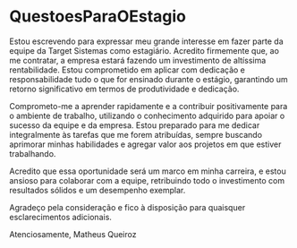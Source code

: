 # QuestoesParaOEstagio
Estou escrevendo para expressar meu grande interesse em fazer parte da equipe da Target Sistemas como estagiário. Acredito firmemente que, ao me contratar, a empresa estará fazendo um investimento de altíssima rentabilidade. Estou comprometido em aplicar com dedicação e responsabilidade tudo o que for ensinado durante o estágio, garantindo um retorno significativo em termos de produtividade e dedicação.

Comprometo-me a aprender rapidamente e a contribuir positivamente para o ambiente de trabalho, utilizando o conhecimento adquirido para apoiar o sucesso da equipe e da empresa. Estou preparado para me dedicar integralmente às tarefas que me forem atribuídas, sempre buscando aprimorar minhas habilidades e agregar valor aos projetos em que estiver trabalhando.

Acredito que essa oportunidade será um marco em minha carreira, e estou ansioso para colaborar com a equipe, retribuindo todo o investimento com resultados sólidos e um desempenho exemplar.

Agradeço pela consideração e fico à disposição para quaisquer esclarecimentos adicionais.

Atenciosamente,
Matheus Queiroz
